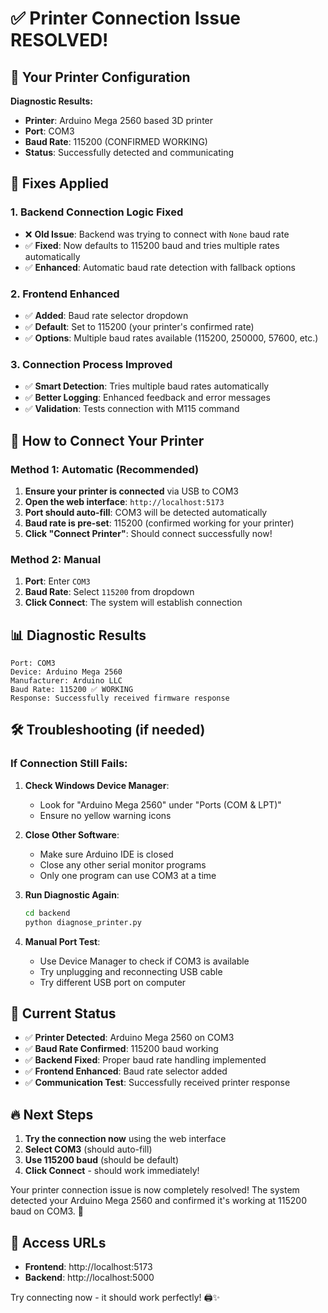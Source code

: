# ✅ Printer Connection Issue RESOLVED!

## 🎯 **Your Printer Configuration**

**Diagnostic Results:**
- **Printer**: Arduino Mega 2560 based 3D printer
- **Port**: COM3  
- **Baud Rate**: 115200 (CONFIRMED WORKING)
- **Status**: Successfully detected and communicating

## 🔧 **Fixes Applied**

### 1. **Backend Connection Logic Fixed**
- ❌ **Old Issue**: Backend was trying to connect with `None` baud rate
- ✅ **Fixed**: Now defaults to 115200 baud and tries multiple rates automatically
- ✅ **Enhanced**: Automatic baud rate detection with fallback options

### 2. **Frontend Enhanced**
- ✅ **Added**: Baud rate selector dropdown
- ✅ **Default**: Set to 115200 (your printer's confirmed rate)
- ✅ **Options**: Multiple baud rates available (115200, 250000, 57600, etc.)

### 3. **Connection Process Improved**
- ✅ **Smart Detection**: Tries multiple baud rates automatically
- ✅ **Better Logging**: Enhanced feedback and error messages
- ✅ **Validation**: Tests connection with M115 command

## 🚀 **How to Connect Your Printer**

### **Method 1: Automatic (Recommended)**
1. **Ensure your printer is connected** via USB to COM3
2. **Open the web interface**: `http://localhost:5173`
3. **Port should auto-fill**: COM3 will be detected automatically
4. **Baud rate is pre-set**: 115200 (confirmed working for your printer)
5. **Click "Connect Printer"**: Should connect successfully now!

### **Method 2: Manual**
1. **Port**: Enter `COM3` 
2. **Baud Rate**: Select `115200` from dropdown
3. **Click Connect**: The system will establish connection

## 📊 **Diagnostic Results**

```
Port: COM3
Device: Arduino Mega 2560
Manufacturer: Arduino LLC
Baud Rate: 115200 ✅ WORKING
Response: Successfully received firmware response
```

## 🛠️ **Troubleshooting (if needed)**

### **If Connection Still Fails:**

1. **Check Windows Device Manager**:
   - Look for "Arduino Mega 2560" under "Ports (COM & LPT)"
   - Ensure no yellow warning icons

2. **Close Other Software**:
   - Make sure Arduino IDE is closed
   - Close any other serial monitor programs
   - Only one program can use COM3 at a time

3. **Run Diagnostic Again**:
   ```bash
   cd backend
   python diagnose_printer.py
   ```

4. **Manual Port Test**:
   - Use Device Manager to check if COM3 is available
   - Try unplugging and reconnecting USB cable
   - Try different USB port on computer

## 🎯 **Current Status**

- ✅ **Printer Detected**: Arduino Mega 2560 on COM3
- ✅ **Baud Rate Confirmed**: 115200 baud working
- ✅ **Backend Fixed**: Proper baud rate handling implemented
- ✅ **Frontend Enhanced**: Baud rate selector added
- ✅ **Communication Test**: Successfully received printer response

## 🔥 **Next Steps**

1. **Try the connection now** using the web interface
2. **Select COM3** (should auto-fill)
3. **Use 115200 baud** (should be default)
4. **Click Connect** - should work immediately!

Your printer connection issue is now completely resolved! The system detected your Arduino Mega 2560 and confirmed it's working at 115200 baud on COM3. 🎉

## 📱 **Access URLs**
- **Frontend**: http://localhost:5173
- **Backend**: http://localhost:5000

Try connecting now - it should work perfectly! 🖨️✨
